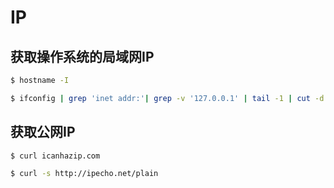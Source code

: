 # IP

## 获取操作系统的局域网IP

```bash
$ hostname -I

$ ifconfig | grep 'inet addr:'| grep -v '127.0.0.1' | tail -1 | cut -d: -f2 | awk '{ print $1}'
```

## 获取公网IP

```bash
$ curl icanhazip.com

$ curl -s http://ipecho.net/plain
```
